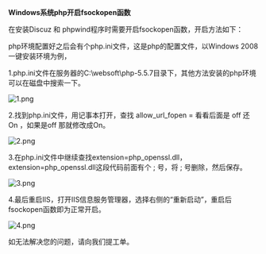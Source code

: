 **Windows系统php开启fsockopen函数**

在安装Discuz 和 phpwind程序时需要开启fsockopen函数，开启方法如下：

php环境配置好之后会有个php.ini文件，这是php的配置文件，以Windows 2008一键安装环境为例，

1.php.ini文件在服务器的C:\websoft\php-5.5.7目录下，其他方法安装的php环境可以在磁盘中搜索一下。

![1.png](https://img1.jcloudcs.com/cms/93b71cc4-1c9b-4b0a-b8c9-018c388bacaf20180104094631.png)

2.找到php.ini文件，用记事本打开，查找 allow_url_fopen = 看看后面是 off 还On ，如果是off 那就修改成On。

![2.png](https://img1.jcloudcs.com/cms/251ea89b-f6f0-4f7c-9183-b705380dac9620180104094809.png)

3.在php.ini文件中继续查找extension=php_openssl.dll，extension=php_openssl.dll这段代码前面有个 ; 号，将 ; 号删除，然后保存。

![3.png](https://img1.jcloudcs.com/cms/96c0d3a6-1268-4632-ada1-599723d5710d20180104094913.png)

4.最后重启IIS，打开IIS信息服务管理器，选择右侧的“重新启动”，重启后fsockopen函数即为正常开启。

![4.png](https://img1.jcloudcs.com/cms/0008bd83-d87b-4356-be90-350200e48f8720180104095006.png)

如无法解决您的问题，请向我们提工单。